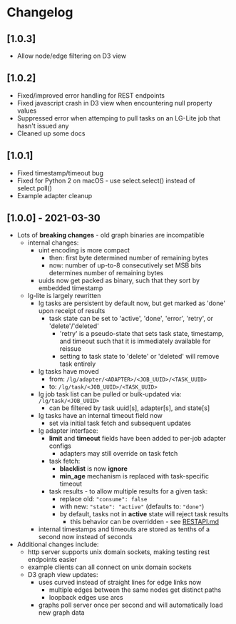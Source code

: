 # Changelog

## [1.0.3]

- Allow node/edge filtering on D3 view

## [1.0.2]

- Fixed/improved error handling for REST endpoints
- Fixed javascript crash in D3 view when encountering null property values
- Suppressed error when attemping to pull tasks on an LG-Lite job that hasn't issued any
- Cleaned up some docs

## [1.0.1]

- Fixed timestamp/timeout bug
- Fixed for Python 2 on macOS - use select.select() instead of select.poll()
- Example adapter cleanup

## [1.0.0] - 2021-03-30

- Lots of __breaking changes__ - old graph binaries are incompatible
  - internal changes:
    - uint encoding is more compact
      - then: first byte determined number of remaining bytes
      - now: number of up-to-8 consecutively set MSB bits determines number of remaining bytes
    - uuids now get packed as binary, such that they sort by embedded timestamp
  - lg-lite is largely rewritten
    - lg tasks are persistent by default now, but get marked as 'done' upon receipt of results
      - task state can be set to 'active', 'done', 'error', 'retry', or 'delete'/'deleted'
        - 'retry' is a pseudo-state that sets task state, timestamp, and timeout such that it is immediately available for reissue
        - setting to task state to 'delete' or 'deleted' will remove task entirely
    - lg tasks have moved
      - from: `/lg/adapter/<ADAPTER>/<JOB_UUID>/<TASK_UUID>`
      - to: `/lg/task/<JOB_UUID>/<TASK_UUID>`
    - lg job task list can be pulled or bulk-updated via: `/lg/task/<JOB_UUID>`
      - can be filtered by task uuid[s], adapter[s], and state[s]
    - lg tasks have an internal timeout field now
      - set via initial task fetch and subsequent updates
    - lg adapter interface:
      - __limit__ and __timeout__ fields have been added to per-job adapter configs
        - adapters may still override on task fetch
      - task fetch:
        - __blacklist__ is now __ignore__
        - __min_age__ mechanism is replaced with task-specific timeout
      - task results - to allow multiple results for a given task:
        - replace old: `"consume": false`
        - with new: `"state": "active"` (defaults to: `"done"`)
        - by default, tasks not in __active__ state will reject task results
          - this behavior can be overridden - see [RESTAPI.md](RESTAPI.md#lgtaskjob_uuidtask_uuid)
    - internal timestamps and timeouts are stored as tenths of a second now instead of seconds
- Additional changes include:
  - http server supports unix domain sockets, making testing rest endpoints easier
  - example clients can all connect on unix domain sockets
  - D3 graph view updates:
    - uses curved instead of straight lines for edge links now
      - multiple edges between the same nodes get distinct paths
      - loopback edges use arcs
    - graphs poll server once per second and will automatically load new graph data
